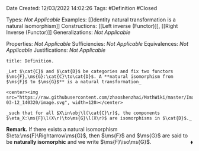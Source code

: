 <br />
<br />

Date Created: 12/03/2022 14:02:26
Tags: #Definition #Closed

Types: _Not Applicable_
Examples: [[Identity natural transformation is a natural isomorphism]]
Constructions: [[Left inverse (Functor)]], [[Right Inverse (Functor)]]
Generalizations: _Not Applicable_

Properties: _Not Applicable_
Sufficiencies: _Not Applicable_
Equivalences: _Not Applicable_
Justifications: _Not Applicable_

``` ad-Definition
title: Definition.

_Let $\cat{C}$ and $\cat{D}$ be categories and fix two functors $\ms{F},\ms{G}:\cat{C}\to\cat{D}$. A **natural isomorphism from $\ms{F}$ to $\ms{G}$** is a natural transformation_

<center><img src="https://raw.githubusercontent.com/zhaoshenzhai/MathWiki/master/Images/2022-03-12_140320/image.svg", width=120></center>

_such that for all $X\in\obj\l(\cat{C}\r)$, the components $\eta_X:\ms{F}\l(X\r)\to\ms{G}\l(X\r)$ are isomorphisms in $\cat{D}$._

```

**Remark.** If there exists a natural isomorphism $\eta:\ms{F}\Rightarrow\ms{G}$, then $\ms{F}$ and $\ms{G}$ are said to be **naturally isomorphic** and we write $\ms{F}\iso\ms{G}$.<span style="float:right;">$\blacklozenge$</span>
